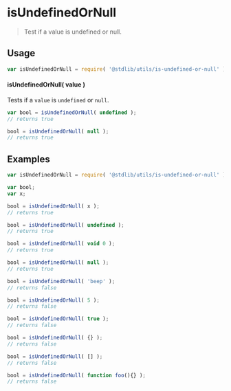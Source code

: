 # isUndefinedOrNull

> Test if a value is undefined or null.

<section class="usage">

## Usage

``` javascript
var isUndefinedOrNull = require( '@stdlib/utils/is-undefined-or-null' );
```

#### isUndefinedOrNull( value )

Tests if a `value` is `undefined` or `null`.

``` javascript
var bool = isUndefinedOrNull( undefined );
// returns true

bool = isUndefinedOrNull( null );
// returns true
```

<!-- </usage> -->


<section class="examples">

## Examples


``` javascript
var isUndefinedOrNull = require( '@stdlib/utils/is-undefined-or-null' );

var bool;
var x;

bool = isUndefinedOrNull( x );
// returns true

bool = isUndefinedOrNull( undefined );
// returns true

bool = isUndefinedOrNull( void 0 );
// returns true

bool = isUndefinedOrNull( null );
// returns true

bool = isUndefinedOrNull( 'beep' );
// returns false

bool = isUndefinedOrNull( 5 );
// returns false

bool = isUndefinedOrNull( true );
// returns false

bool = isUndefinedOrNull( {} );
// returns false

bool = isUndefinedOrNull( [] );
// returns false

bool = isUndefinedOrNull( function foo(){} );
// returns false
```

<!-- </examples> -->


<section class="links">

<!-- </links> -->
